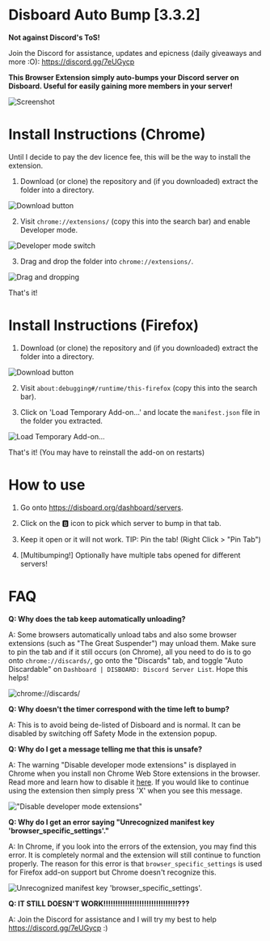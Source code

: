 # Disboard Auto Bump [3.3.2]
**Not against Discord's ToS!**


Join the Discord for assistance, updates and epicness (daily giveaways and more :O): https://discord.gg/7eUGycp

**This Browser Extension simply auto-bumps your Discord server on Disboard. Useful for easily gaining more members in your server!**

![Screenshot](https://i.imgur.com/HobG8Kc.png)

# Install Instructions (Chrome)

Until I decide to pay the dev licence fee, this will be the way to install the extension.

1. Download (or clone) the repository and (if you downloaded) extract the folder into a directory.

![Download button](https://i.imgur.com/Vg4znNP.png)

2. Visit `chrome://extensions/` (copy this into the search bar) and enable Developer mode.

![Developer mode switch](https://i.imgur.com/EHnZ384.png)

3. Drag and drop the folder into `chrome://extensions/`.

![Drag and dropping](https://i.imgur.com/zg38IHc.png)

That's it!

# Install Instructions (Firefox)

1. Download (or clone) the repository and (if you downloaded) extract the folder into a directory.

![Download button](https://i.imgur.com/Vg4znNP.png)

2. Visit `about:debugging#/runtime/this-firefox` (copy this into the search bar).

3. Click on 'Load Temporary Add-on...' and locate the `manifest.json` file in the folder you extracted.

![Load Temporary Add-on...](https://i.imgur.com/LFz5v7t.png)

That's it! (You may have to reinstall the add-on on restarts)

# How to use

1. Go onto https://disboard.org/dashboard/servers.

2. Click on the 🅱️ icon to pick which server to bump in that tab.

3. Keep it open or it will not work. TIP: Pin the tab! (Right Click > "Pin Tab")

4. [Multibumping!] Optionally have multiple tabs opened for different servers!

# FAQ

**Q: Why does the tab keep automatically unloading?**

A: Some browsers automatically unload tabs and also some browser extensions (such as "The Great Suspender") may unload them. Make sure to pin the tab and if it still occurs (on Chrome), all you need to do is to go onto `chrome://discards/`, go onto the "Discards" tab, and toggle "Auto Discardable" on `Dashboard | DISBOARD: Discord Server List`. Hope this helps!

![chrome://discards/](https://i.imgur.com/vp8CDvZ.png)

**Q: Why doesn't the timer correspond with the time left to bump?**

A: This is to avoid being de-listed of Disboard and is normal. It can be disabled by switching off Safety Mode in the extension popup.

**Q: Why do I get a message telling me that this is unsafe?**

A: The warning "Disable developer mode extensions" is displayed in Chrome when you install non Chrome Web Store extensions in the browser. Read more and learn how to disable it [here](https://www.ghacks.net/2017/07/04/hide-chromes-disable-developer-mode-extensions-warning/). If you would like to continue using the extension then simply press 'X' when you see this message.

!["Disable developer mode extensions"](https://i.imgur.com/y2KiC8s.png)

**Q: Why do I get an error saying "Unrecognized manifest key 'browser_specific_settings'."**

A: In Chrome, if you look into the errors of the extension, you may find this error. It is completely normal and the extension will still continue to function properly. The reason for this error is that `browser_specific_settings` is used for Firefox add-on support but Chrome doesn't recognize this.

![Unrecognized manifest key 'browser_specific_settings'.](https://i.imgur.com/L1j0cEn.png)

**Q: IT STILL DOESN'T WORK!!!!!!!!!!!!!!!!!!!!!!!!!!!!!!!???**

A: Join the Discord for assistance and I will try my best to help https://discord.gg/7eUGycp :)
